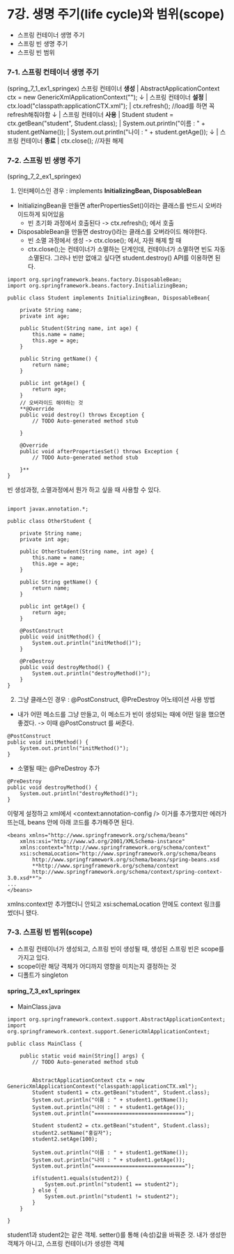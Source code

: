 ﻿# 7강. 생명 주기(life cycle)와 범위(scope)
- 스프링 컨테이너 생명 주기
- 스프링 빈 생명 주기
- 스프링 빈 범위

### 7-1. 스프링 컨테이너 생명 주기
(spring_7_1_ex1_springex)
스프링 컨테이너 **생성** | AbstractApplicationContext ctx = new GenericXmlApplicationContext("");
↓ | 
스프링 컨테이너 **설정** | ctx.load("classpath:applicationCTX.xml");
 | ctx.refresh(); //load를 하면 꼭 refresh해줘야함
↓ | 
스프링 컨테이너 **사용** | Student student = ctx.getBean("student", Student.class);
 | System.out.println("이름 : " + student.getName());
 | System.out.println("나이 : " + student.getAge());
↓ | 
스프링 컨테이너 **종료** | ctx.close(); //자원 해제

### 7-2. 스프링 빈 생명 주기
(spring_7_2_ex1_springex)
1) 인터페이스인 경우 : implements **InitializingBean, DisposableBean**
- InitializingBean을 만들면 afterPropertiesSet()이라는 클래스를 반드시 오버라이드하게 되어있음
  - 빈 초기화 과정에서 호출된다 -> ctx.refresh(); 에서 호출
- DisposableBean을 만들면 destroy()라는 클래스를 오버라이드 해야한다.
  - 빈 소멸 과정에서 생성 -> ctx.close(); 에서, 자원 해제 할 때
  - ctx.close();는 컨테이너가 소멸하는 단계인데, 컨테이너가 소멸하면 빈도 자동 소멸된다. 그러나 빈만 없애고 싶다면 student.destroy() API를 이용하면 된다.
```
import org.springframework.beans.factory.DisposableBean;
import org.springframework.beans.factory.InitializingBean;

public class Student implements InitializingBean, DisposableBean{

	private String name;
	private int age;
	
	public Student(String name, int age) {
		this.name = name;
		this.age = age;
	}

	public String getName() {
		return name;
	}

	public int getAge() {
		return age;
	}
	// 오버라이드 해야하는 것
	**@Override 
	public void destroy() throws Exception {
		// TODO Auto-generated method stub
		
	}

	@Override
	public void afterPropertiesSet() throws Exception {
		// TODO Auto-generated method stub
		
	}**	
}
```
빈 생성과정, 소멸과정에서 뭔가 하고 싶을 때 사용할 수 있다.
```

import javax.annotation.*;

public class OtherStudent {

	private String name;
	private int age;
	
	public OtherStudent(String name, int age) {
		this.name = name;
		this.age = age;
	}

	public String getName() {
		return name;
	}

	public int getAge() {
		return age;
	}
	
	@PostConstruct
	public void initMethod() {
		System.out.println("initMethod()");
	}
	
	@PreDestroy
	public void destroyMethod() {
		System.out.println("destroyMethod()");
	}
}
```

2) 그냥 클래스인 경우 : @PostConstruct, @PreDestroy 어노테이션 사용 방법
- 내가 어떤 메소드를 그냥 만들고, 이 메소드가 빈이 생성되는 때에 어떤 일을 했으면 좋겠다. -> 이때 @PostConstruct 를 써준다.
```
@PostConstruct
public void initMethod() {
	System.out.println("initMethod()");
}
```
- 소멸될 때는 @PreDestroy 추가
```
@PreDestroy
public void destroyMethod() {
	System.out.println("destroyMethod()");
}
```
이렇게 설정하고 xml에서 <context:annotation-config /> 이거를 추가했지만 에러가 뜨는데, beans 안에 아래 코드를 추가해주면 된다.
```
<beans xmlns="http://www.springframework.org/schema/beans"
	xmlns:xsi="http://www.w3.org/2001/XMLSchema-instance"
	xmlns:context="http://www.springframework.org/schema/context"
	xsi:schemaLocation="http://www.springframework.org/schema/beans 		
		http://www.springframework.org/schema/beans/spring-beans.xsd 
		**http://www.springframework.org/schema/context
		http://www.springframework.org/schema/context/spring-context-3.0.xsd**">
...
</beans>
```
xmlns:context만 추가했더니 안되고 xsi:schemaLocation 안에도 context 링크를 썼더니 됐다.

### 7-3. 스프링 빈 범위(scope)
- 스프링 컨테이너가 생성되고, 스프링 빈이 생성될 때, 생성된 스프링 빈은 scope를 가지고 있다.
- scope이란 해당 객체가 어디까지 영향을 미치는지 결정하는 것
- 디폴트가 singleton

#### spring_7_3_ex1_springex
- MainClass.java
```
import org.springframework.context.support.AbstractApplicationContext;
import org.springframework.context.support.GenericXmlApplicationContext;

public class MainClass {

	public static void main(String[] args) {
		// TODO Auto-generated method stub

		
		AbstractApplicationContext ctx = new GenericXmlApplicationContext("classpath:applicationCTX.xml");
		Student student1 = ctx.getBean("student", Student.class);
		System.out.println("이름 : " + student1.getName());
		System.out.println("나이 : " + student1.getAge());
		System.out.println("=============================");
		
		Student student2 = ctx.getBean("student", Student.class);
		student2.setName("홍길자");
		student2.setAge(100);
		
		System.out.println("이름 : " + student1.getName());
		System.out.println("나이 : " + student1.getAge());
		System.out.println("=============================");
		
		if(student1.equals(student2)) {
			System.out.println("student1 == student2");
		} else {
			System.out.println("student1 != student2");
		}
	}

}
```
student1과 student2는 같은 객체. setter()를 통해 (속성)값을 바꿔준 것.
내가 생성한 객체가 아니고, 스프링 컨테이너가 생성한 객체